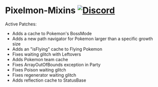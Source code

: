 # Pixelmon-Mixins [![Discord](https://img.shields.io/discord/831966641586831431)](https://discord.gg/7vqgtrjDGw)

Active Patches:
* Adds a cache to Pokemon's BossMode
* Adds a new path navigator for Pokemon larger than a specific growth size
* Adds an "isFlying" cache to Flying Pokemon
* Fixes waiting glitch with Leftovers
* Adds Pokemon team cache
* Fixes ArrayOutOfBounds exception in Party
* Fixes Poison waiting glitch
* Fixes regenerator waiting glitch
* Adds reflection cache to StatusBase
